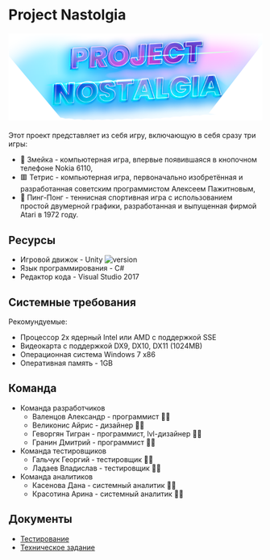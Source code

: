 # Project Nastolgia

<h4 align="center">
  <img alt="common readme" src="background.png">
</h4>

Этот проект представляет из себя игру, включающую в себя сразу три игры: 
- 🐍 Змейка - компьютерная игра, впервые появившаяся в кнопочном телефоне Nokia 6110,
- 🟥 Тетрис - компьютерная игра, первоначально изобретённая и разработанная советским программистом Алексеем Пажитновым,
- 🏓 Пинг-Понг - теннисная спортивная игра с использованием простой двумерной графики, разработанная и выпущенная фирмой Atari в 1972 году.

## Ресурсы

- Игровой движок - Unity ![version](https://img.shields.io/badge/Unity-2020.3.21f1-green)
- Язык программирования - C#
- Редактор кода - Visual Studio 2017

## Системные требования

Рекомундуемые:
- Процессор 2х ядерный Intel или AMD с поддержкой SSE
- Видеокарта с поддержкой DX9, DX10, DX11 (1024MB)
- Операционная система Windows 7 x86
- Оперативная память - 1GB

## Команда
- Команда разработчиков
  - Валенцов Александр - программист 👨‍💻
  - Великонис Айрис - дизайнер 🧙‍♂️
  - Геворгян Тигран - программист, lvl-дизайнер 👨‍💻
  - Гранин Дмитрий - программист 👨‍💻
- Команда тестировщиков
  - Гальчук Георгий - тестировщик 🕵️‍♂️
  - Ладаев Владислав - тестировщик 🕵️‍♂️
- Команда аналитиков
  - Касенова Дана - системный аналитик 🙇‍♀️
  - Красотина Арина - системный аналитик 🙇‍♀️
 
 ## Документы
 - [Тестирование](https://docs.google.com/document/d/1sHU3b1TA7nzS1kXbxlEPVKNewI1lF21uDfHrQkfWvj8/edit?usp=sharing)
 - [Техническое задание](https://github.com/lifeinexe/ProjectNastolgia/blob/main/TZ.docx)

